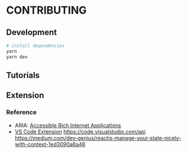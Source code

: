 # CONTRIBUTING

## Development

```bash
# install dependencies
yarn
yarn dev
```

## Tutorials

## Extension

### Reference

-   ARIA: [Accessible Rich Internet Applications](https://developer.mozilla.org/en-US/docs/Web/Accessibility/ARIA)
-   [VS Code Extension](https://code.visualstudio.com/api/get-started/your-first-extension)
    <https://code.visualstudio.com/api>
    <https://medium.com/dev-genius/reactjs-manage-your-state-nicely-with-context-1ed3090a6a46>
